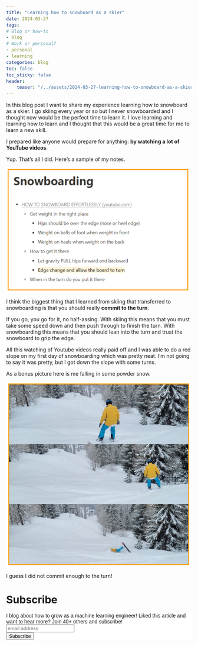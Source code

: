 ```yaml
---
title: "Learning how to snowboard as a skier"
date: 2024-03-27
tags:
# Blog or how-to
- blog
# Work or personal?
- personal
- learning
categories: blog
toc: false
toc_sticky: false
header:
    teaser: "/../assets/2024-03-27-learning-how-to-snowboard-as-a-skier/thumbnail.png"
---
```

<!-- ctrl + alt + v -->

<!-- Checklist:
Title = insight
Interesting 1st sentence
Short and concise -->

<!-- Do the most annoying thing first: thumbnail creation -->

In this blog post I want to share my experience learning how to snowboard as a skier. I go skiing every year or so but I never snowboarded and I thought now would be the perfect time to learn it. I love learning and learning how to learn and I thought that this would be a great time for me to learn a new skill.

I prepared like anyone would prepare for anything: **by watching a lot of YouTube videos**. 

Yup.  That’s all I did. Here’s a sample of my notes.

![](/../assets/2024-03-27-learning-how-to-snowboard-as-a-skier/2024-03-27-16-09-53.png)

I think the biggest thing that I learned from skiing that transferred to snowboarding is that you should really **commit to the turn**. 

If you go, you go for it, no half-assing. With skiing this means that you must take some speed down and then push through to finish the turn. With snowboarding this means that you should lean into the turn and trust the snowboard to grip the edge.

All this watching of Youtube videos really paid off and I was able to do a red slope on my first day of snowboarding which was pretty neat. I’m not going to say it was pretty, but I got down the slope with some turns.

As a bonus picture here is me falling in some powder snow.

![](/../assets/2024-03-27-learning-how-to-snowboard-as-a-skier/2024-03-27-16-10-11.png)

I guess I did not commit enough to the turn!

# Subscribe

<!-- Begin Mailchimp Signup Form -->
<link href="//cdn-images.mailchimp.com/embedcode/horizontal-slim-10_7.css" rel="stylesheet" type="text/css">
<style type="text/css">
#mc_embed_signup{background:#fff; clear:left; font:14px Helvetica,Arial,sans-serif; width:100%;}
/* Add your own Mailchimp form style overrides in your site stylesheet or in this style block.
    We recommend moving this block and the preceding CSS link to the HEAD of your HTML file. */
</style>
<div id="mc_embed_signup">
<form action="https://gmail.us3.list-manage.com/subscribe/post?u=92fe86c389878585bc87837e8&amp;id=50543deff9" method="post" id="mc-embedded-subscribe-form" name="mc-embedded-subscribe-form" class="validate" target="_blank" novalidate>
    <div id="mc_embed_signup_scroll">
<label for="mce-EMAIL">I blog about how to grow as a machine learning engineer! Liked this article and want to hear more? Join 40+ others and subscribe!</label>
<input type="email" value="" name="EMAIL" class="email" id="mce-EMAIL" placeholder="email address" required>
    <!-- real people should not fill this in and expect good things - do not remove this or risk form bot signups-->
    <div style="position: absolute; left: -5000px;" aria-hidden="true"><input type="text" name="b_92fe86c389878585bc87837e8_50543deff9" tabindex="-1" value=""></div>
    <div class="clear"><input type="submit" value="Subscribe" name="subscribe" id="mc-embedded-subscribe" class="button"></div>
    </div>
</form>
</div>
<!--End mc_embed_signup-->
    